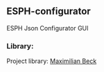 ## ESPH-configurator
ESPH Json Configurator GUI

### Library:

Project library: [Maximilian Beck](https://github.com/glumb) 

